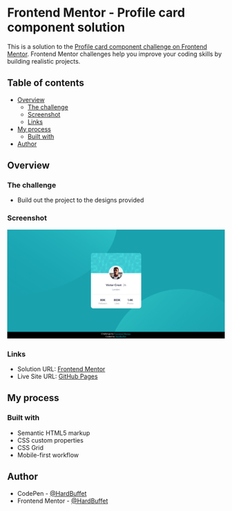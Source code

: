 # Frontend Mentor - Profile card component solution

This is a solution to the [Profile card component challenge on Frontend Mentor](https://www.frontendmentor.io/challenges/profile-card-component-cfArpWshJ). Frontend Mentor challenges help you improve your coding skills by building realistic projects. 

## Table of contents

- [Overview](#overview)
  - [The challenge](#the-challenge)
  - [Screenshot](#screenshot)
  - [Links](#links)
- [My process](#my-process)
  - [Built with](#built-with)
- [Author](#author)

## Overview

### The challenge

- Build out the project to the designs provided

### Screenshot

![](./images/final-project-desktop.png)

### Links

- Solution URL: [Frontend Mentor](https://www.frontendmentor.io/solutions/profile-card-componentv2-teX4XvET3o)
- Live Site URL: [GitHub Pages](https://hardbuffet.github.io/Profile-Card-Componentv2/)

## My process

### Built with

- Semantic HTML5 markup
- CSS custom properties
- CSS Grid
- Mobile-first workflow

## Author

- CodePen - [@HardBuffet](https://codepen.io/HardBuffet)
- Frontend Mentor - [@HardBuffet](https://www.frontendmentor.io/profile/HardBuffet)
